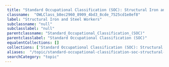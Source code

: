```yaml
--- 
 title: "Standard Occupational Classification (SOC): Structural Iron and Steel Workers" 
 classname:  "OWLClass_b8ec2960_8909_4bd3_8cde_7525cd1e8ef8" 
 label: "Structural Iron and Steel Workers" 
 subclassname: "null" 
 subclasslabel: "null" 
 parentclassname: "Standard_Occupational_Classification_(SOC)" 
 parentclasslabel: "Standard Occupational Classification (SOC)" 
 equalentCollections: [] 
 collections: ['Standard Occupational Classification (SOC): Structural Iron and Steel Workers']
 aliases:  "/topic/standard-occupational-classification-soc-structural-iron-and-steel-workers"  
 searchCategory: "topic" 
---
```


